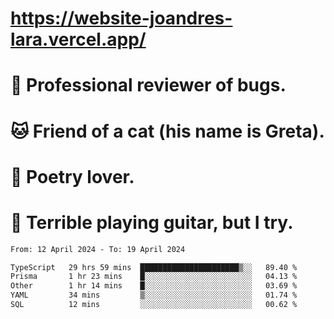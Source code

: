# https://website-joandres-lara.vercel.app/
# 🐛 Professional reviewer of bugs.
# 🐱 Friend of a cat (his name is Greta).
# 📜 Poetry lover.
# 🎸 Terrible playing guitar, but I try.

<!--START_SECTION:waka-->

```txt
From: 12 April 2024 - To: 19 April 2024

TypeScript   29 hrs 59 mins  ██████████████████████▒░░   89.40 %
Prisma       1 hr 23 mins    █░░░░░░░░░░░░░░░░░░░░░░░░   04.13 %
Other        1 hr 14 mins    █░░░░░░░░░░░░░░░░░░░░░░░░   03.69 %
YAML         34 mins         ▒░░░░░░░░░░░░░░░░░░░░░░░░   01.74 %
SQL          12 mins         ░░░░░░░░░░░░░░░░░░░░░░░░░   00.62 %
```

<!--END_SECTION:waka-->
